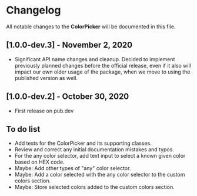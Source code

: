 # Changelog

All notable changes to the **ColorPicker** will be documented in this file.

## [1.0.0-dev.3] - November 2, 2020

* Significant API name changes and cleanup. Decided to implement previously planned changes before the official release, even if it also will impact our own older usage of the package, when we move to using the published version as well.

## [1.0.0-dev.2] - October 30, 2020

* First release on pub.dev

## To do list

* Add tests for the ColorPicker and its supporting classes.
* Review and correct any initial documentation mistakes and typos.
* For the any color selector, add text input to select a known given color based on HEX code.
* Maybe: Add other types of "any" color selector.
* Maybe: Add a color selected with the any color selector to the custom colors section.
* Maybe: Store selected colors added to the custom colors section.
